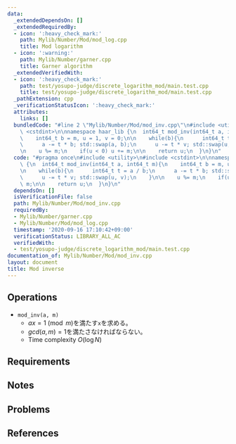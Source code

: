 ```yaml
---
data:
  _extendedDependsOn: []
  _extendedRequiredBy:
  - icon: ':heavy_check_mark:'
    path: Mylib/Number/Mod/mod_log.cpp
    title: Mod logarithm
  - icon: ':warning:'
    path: Mylib/Number/garner.cpp
    title: Garner algorithm
  _extendedVerifiedWith:
  - icon: ':heavy_check_mark:'
    path: test/yosupo-judge/discrete_logarithm_mod/main.test.cpp
    title: test/yosupo-judge/discrete_logarithm_mod/main.test.cpp
  _pathExtension: cpp
  _verificationStatusIcon: ':heavy_check_mark:'
  attributes:
    links: []
  bundledCode: "#line 2 \"Mylib/Number/Mod/mod_inv.cpp\"\n#include <utility>\n#include\
    \ <cstdint>\n\nnamespace haar_lib {\n  int64_t mod_inv(int64_t a, int64_t m){\n\
    \    int64_t b = m, u = 1, v = 0;\n\n    while(b){\n      int64_t t = a / b;\n\
    \      a -= t * b; std::swap(a, b);\n      u -= t * v; std::swap(u, v);\n    }\n\
    \n    u %= m;\n    if(u < 0) u += m;\n\n    return u;\n  }\n}\n"
  code: "#pragma once\n#include <utility>\n#include <cstdint>\n\nnamespace haar_lib\
    \ {\n  int64_t mod_inv(int64_t a, int64_t m){\n    int64_t b = m, u = 1, v = 0;\n\
    \n    while(b){\n      int64_t t = a / b;\n      a -= t * b; std::swap(a, b);\n\
    \      u -= t * v; std::swap(u, v);\n    }\n\n    u %= m;\n    if(u < 0) u +=\
    \ m;\n\n    return u;\n  }\n}\n"
  dependsOn: []
  isVerificationFile: false
  path: Mylib/Number/Mod/mod_inv.cpp
  requiredBy:
  - Mylib/Number/garner.cpp
  - Mylib/Number/Mod/mod_log.cpp
  timestamp: '2020-09-16 17:10:42+09:00'
  verificationStatus: LIBRARY_ALL_AC
  verifiedWith:
  - test/yosupo-judge/discrete_logarithm_mod/main.test.cpp
documentation_of: Mylib/Number/Mod/mod_inv.cpp
layout: document
title: Mod inverse
---
```


## Operations

- `mod_inv(a, m)`
	- $ax = 1 \pmod m$を満たす`x`を求める。
	- $gcd(a,  m) = 1$を満たさなければならない。
	- Time complexity $O(\log N)$

## Requirements

## Notes

## Problems

## References
